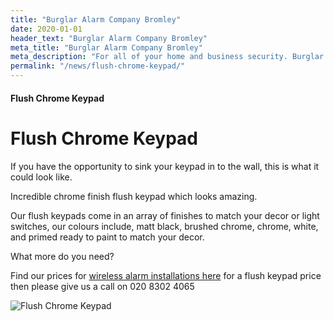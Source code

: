 ```yaml
---
title: "Burglar Alarm Company Bromley"
date: 2020-01-01
header_text: "Burglar Alarm Company Bromley"
meta_title: "Burglar Alarm Company Bromley"
meta_description: "For all of your home and business security. Burglar Alarm Servicing, Burglar Alarm Installation, Alarm Battery and CCTV in Bromley. Call 020 8302 4065"
permalink: "/news/flush-chrome-keypad/"
---
```


#### Flush Chrome Keypad

# Flush Chrome Keypad

If you have the opportunity to sink your keypad in to the wall, this is what it could look like.

Incredible chrome finish flush keypad which looks amazing.

Our flush keypads come in an array of finishes to match your decor or light switches, our colours include, matt black, brushed chrome, chrome, white, and primed ready to paint to match your decor.

What more do you need?

Find our prices for [wireless alarm installations here](/categories/burglar-alarms.php) for a flush keypad price then please give us a call on 020 8302 4065

![Flush Chrome Keypad](https://res.cloudinary.com/kbs/image/upload/wjkqsmmunkfnefwznksf.jpg)